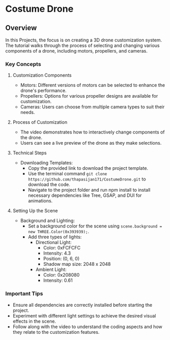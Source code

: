 # Costume Drone
## Overview
In this Projects, the focus is on creating a 3D drone customization system. The tutorial walks through the process of selecting and changing various components of a drone, including motors, propellers, and cameras.

### Key Concepts
1. Customization Components
    - Motors: Different versions of motors can be selected to enhance the drone's performance.
    - Propellers: Options for various propeller designs are available for customization.
    - Cameras: Users can choose from multiple camera types to suit their needs.

2. Process of Customization
    - The video demonstrates how to interactively change components of the drone.
    - Users can see a live preview of the drone as they make selections.

3. Technical Steps
    - Downloading Templates:
        - Copy the provided link to download the project template.
        - Use the terminal command `git clone https://github.com/thapasijan171/CostumeDrone.git` to download the code.
        - Navigate to the project folder and run npm install to install necessary dependencies like Tree, GSAP, and DUI for animations.

4. Setting Up the Scene
    - Background and Lighting:
        - Set a background color for the scene using `scene.background = new THREE.Color(0x393939);`.
        - Add three types of lights:
            - Directional Light:
                - Color: 0xFCFCFC
                - Intensity: 4.3
                - Position: (0, 6, 0)
                - Shadow map size: 2048 x 2048
            - Ambient Light:
                - Color: 0x208080
                - Intensity: 0.61

### Important Tips
- Ensure all dependencies are correctly installed before starting the project.
- Experiment with different light settings to achieve the desired visual effects in the scene.
- Follow along with the video to understand the coding aspects and how they relate to the customization features.
